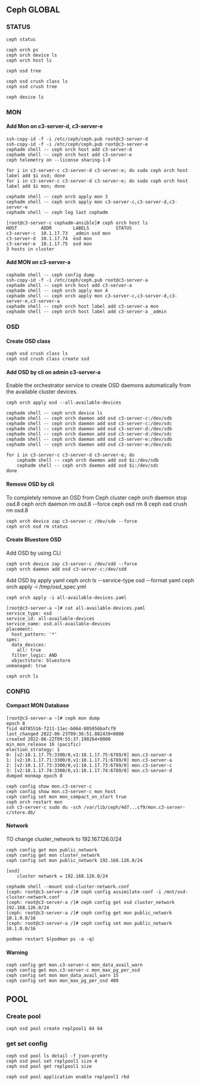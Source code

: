 ## Ceph GLOBAL


### STATUS
    ceph status
    
    ceph orch ps
    ceph orch device ls
    ceph orch host ls

    ceph osd tree

    ceph osd crush class ls
    ceph osd crush tree

    ceph device ls

### MON 
#### Add Mon on c3-server-d, c3-server-e   
    ssh-copy-id -f -i /etc/ceph/ceph.pub root@c3-server-d
    ssh-copy-id -f -i /etc/ceph/ceph.pub root@c3-server-e
    cephadm shell -- ceph orch host add c3-server-d
    cephadm shell -- ceph orch host add c3-server-e
    ceph telemetry on --license sharing-1-0
    
    for i in c3-server-c c3-server-d c3-server-e; do sudo ceph orch host label add $i osd; done
    for i in c3-server-c c3-server-d c3-server-e; do sudo ceph orch host label add $i mon; done

    cephadm shell -- ceph orch apply mon 3
    cephadm shell -- ceph orch apply mon c3-server-c,c3-server-d,c3-server-e
    cephadm shell -- ceph log last cephadm

    [root@c3-server-c cephadm-ansible]# ceph orch host ls
    HOST         ADDR        LABELS          STATUS  
    c3-server-c  10.1.17.73  _admin osd mon          
    c3-server-d  10.1.17.74  osd mon                 
    c3-server-e  10.1.17.75  osd mon                 
    3 hosts in cluster


#### Add MON on c3-server-a
    cephadm shell -- ceph config dump
    ssh-copy-id -f -i /etc/ceph/ceph.pub root@c3-server-a
    cephadm shell -- ceph orch host add c3-server-a
    cephadm shell -- ceph orch apply mon 4
    cephadm shell -- ceph orch apply mon c3-server-c,c3-server-d,c3-server-e,c3-server-a
    cephadm shell -- ceph orch host label add c3-server-a mon
    cephadm shell -- ceph orch host label add c3-server-a _admin

### OSD 

#### Create OSD class
    ceph osd crush class ls
    ceph osd crush class create ssd 
#### Add OSD by cli on admin c3-server-a
Enable the orchestrator service to create OSD daemons automatically from the available cluster devices.

    ceph orch apply osd --all-available-devices

    cephadm shell -- ceph orch device ls
    cephadm shell -- ceph orch daemon add osd c3-server-c:/dev/sdb
    cephadm shell -- ceph orch daemon add osd c3-server-c:/dev/sdc
    cephadm shell -- ceph orch daemon add osd c3-server-d:/dev/sdb
    cephadm shell -- ceph orch daemon add osd c3-server-d:/dev/sdc
    cephadm shell -- ceph orch daemon add osd c3-server-e:/dev/sdb
    cephadm shell -- ceph orch daemon add osd c3-server-e:/dev/sdc

    for i in c3-server-c c3-server-d c3-server-e; do 
        cephadm shell -- ceph orch daemon add osd $i:/dev/sdb
        cephadm shell -- ceph orch daemon add osd $i:/dev/sdc 
    done

#### Remove OSD by cli
To completely remove an OSD from Ceph cluster 
    ceph orch daemon stop osd.8
    ceph orch daemon rm osd.8 --force
    ceph osd rm 8
    ceph osd crush rm osd.8
    
    ceph orch device zap c3-server-c /dev/sde --force
    ceph orch osd rm status


#### Create Bluestore OSD
Add OSD by using CLI

    ceph orch device zap c3-server-c /dev/sdd --force
    ceph orch daemon add osd c3-server-c:/dev/sdd

Add OSD by apply yaml
    ceph orch ls --service-type osd --format yaml
    ceph orch apply -i /tmp/osd_spec.yml


    ceph orch apply -i all-available-devices.yaml
    
    [root@c3-server-a ~]# cat all-available-devices.yaml 
    service_type: osd
    service_id: all-available-devices
    service_name: osd.all-available-devices
    placement:
      host_pattern: '*'
    spec:
      data_devices:
        all: true
      filter_logic: AND
      objectstore: bluestore
    unmanaged: true
    
    ceph orch ls

### CONFIG 
#### Compact MON Database
    [root@c3-server-a ~]# ceph mon dump
    epoch 8
    fsid 4d785516-f211-11ec-b064-005056bafcf9
    last_changed 2022-06-23T09:36:51.882439+0000
    created 2022-06-22T09:55:37.190264+0000
    min_mon_release 16 (pacific)
    election_strategy: 1
    0: [v2:10.1.17.75:3300/0,v1:10.1.17.75:6789/0] mon.c3-server-e
    1: [v2:10.1.17.71:3300/0,v1:10.1.17.71:6789/0] mon.c3-server-a
    2: [v2:10.1.17.73:3300/0,v1:10.1.17.73:6789/0] mon.c3-server-c
    3: [v2:10.1.17.74:3300/0,v1:10.1.17.74:6789/0] mon.c3-server-d
    dumped monmap epoch 8

    ceph config show mon.c3-server-c
    ceph config show mon.c3-server-c mon_host
    ceph config set mon mon_compact_on_start true
    ceph orch restart mon
    ssh c3-server-c sudo du -sch /var/lib/ceph/4d7...cf9/mon.c3-server-c/store.db/

#### Network    
TO change cluster_network to 192.167.126.0/24

    ceph config get mon public_network 
    ceph config get mon cluster_network 
    ceph config set mon public_network 192.168.126.0/24

    [osd]
        cluster network = 192.168.126.0/24
    
    cephadm shell --mount osd-cluster-network.conf 
    [ceph: root@c3-server-a /]# ceph config assimilate-conf -i /mnt/osd-cluster-network.conf
    [ceph: root@c3-server-a /]# ceph config get osd cluster_network                         
    192.168.126.0/24
    [ceph: root@c3-server-a /]# ceph config get mon public_network
    10.1.0.0/16
    [ceph: root@c3-server-a /]# ceph config set mon public_network 10.1.0.0/16

    podman restart $(podman ps -a -q)

#### Warning
    ceph config get mon.c3-server-c mon_data_avail_warn
    ceph config get mon.c3-server-c mon_max_pg_per_osd
    ceph config set mon mon_data_avail_warn 15
    ceph config set mon mon_max_pg_per_osd 400

## POOL

### Create pool
    ceph osd pool create replpool1 64 64

### get set config 
    
    ceph osd pool ls detail -f json-pretty
    ceph osd pool set replpool1 size 4
    ceph osd pool get replpool1 size

    ceph osd pool application enable replpool1 rbd
    